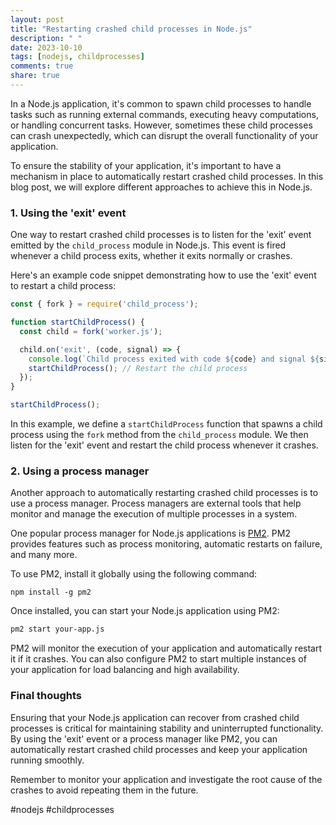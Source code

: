 ```yaml
---
layout: post
title: "Restarting crashed child processes in Node.js"
description: " "
date: 2023-10-10
tags: [nodejs, childprocesses]
comments: true
share: true
---
```


In a Node.js application, it's common to spawn child processes to handle tasks such as running external commands, executing heavy computations, or handling concurrent tasks. However, sometimes these child processes can crash unexpectedly, which can disrupt the overall functionality of your application.

To ensure the stability of your application, it's important to have a mechanism in place to automatically restart crashed child processes. In this blog post, we will explore different approaches to achieve this in Node.js.

### 1. Using the 'exit' event

One way to restart crashed child processes is to listen for the 'exit' event emitted by the `child_process` module in Node.js. This event is fired whenever a child process exits, whether it exits normally or crashes.

Here's an example code snippet demonstrating how to use the 'exit' event to restart a child process:

```javascript
const { fork } = require('child_process');

function startChildProcess() {
  const child = fork('worker.js');

  child.on('exit', (code, signal) => {
    console.log(`Child process exited with code ${code} and signal ${signal}`);
    startChildProcess(); // Restart the child process
  });
}

startChildProcess();
```

In this example, we define a `startChildProcess` function that spawns a child process using the `fork` method from the `child_process` module. We then listen for the 'exit' event and restart the child process whenever it crashes.

### 2. Using a process manager

Another approach to automatically restarting crashed child processes is to use a process manager. Process managers are external tools that help monitor and manage the execution of multiple processes in a system.

One popular process manager for Node.js applications is [PM2](https://pm2.keymetrics.io/). PM2 provides features such as process monitoring, automatic restarts on failure, and many more.

To use PM2, install it globally using the following command:

```
npm install -g pm2
```

Once installed, you can start your Node.js application using PM2:

```bash
pm2 start your-app.js
```

PM2 will monitor the execution of your application and automatically restart it if it crashes. You can also configure PM2 to start multiple instances of your application for load balancing and high availability.

### Final thoughts

Ensuring that your Node.js application can recover from crashed child processes is critical for maintaining stability and uninterrupted functionality. By using the 'exit' event or a process manager like PM2, you can automatically restart crashed child processes and keep your application running smoothly.

Remember to monitor your application and investigate the root cause of the crashes to avoid repeating them in the future.

\#nodejs #childprocesses